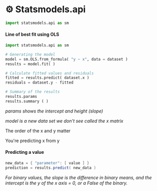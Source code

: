 # ⚙ Statsmodels.api

```python
import statsmodels.api as sm
```

#### Line of best fit using OLS

```python
import statsmodels.api as sm

# Generating the model
model = sm.OLS.from_formula( "y ~ x", data = dataset )
results = model.fit( )

# Calculate fitted values and residuals
fitted = results.predict( dataset.x )
residuals = dataset.y - fitted

# Summary of the results
results.params
results.summary ( )
```

_params shows the intercept and height (slope)_

_model is a new data set we don't see called the x matrix_

The order of the x and y matter

You're predicting x from y

#### Predicting a value

```cs
new_data = { "parameter": [ value ] }
prediction = results.predict( new_data )
```

_For binary values, the slope is the difference in binary means, and the intercept is the y of the x axis = 0, or a False of the binary._
